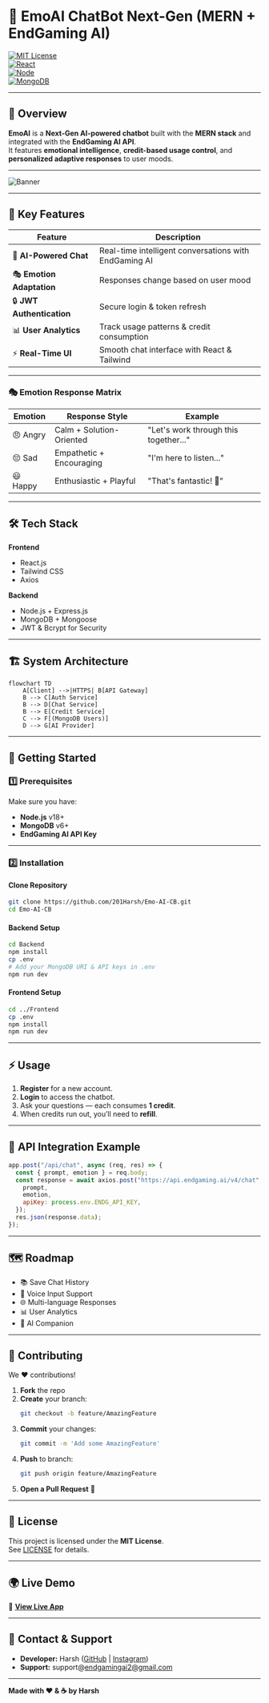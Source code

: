 # 🤖 EmoAI ChatBot Next-Gen (MERN + EndGaming AI)  
[![MIT License](https://img.shields.io/badge/License-MIT-green.svg)](https://choosealicense.com/licenses/mit/)  
[![React](https://img.shields.io/badge/React-18.2.0-61DAFB?logo=react&logoColor=white)](https://react.dev/)  
[![Node](https://img.shields.io/badge/Node-18.16.0-339933?logo=node.js&logoColor=white)](https://nodejs.org/)  
[![MongoDB](https://img.shields.io/badge/MongoDB-6.0.9-47A248?logo=mongodb&logoColor=white)](https://www.mongodb.com/)  

---

## 📌 Overview
**EmoAI** is a **Next-Gen AI-powered chatbot** built with the **MERN stack** and integrated with the **EndGaming AI API**.  
It features **emotional intelligence**, **credit-based usage control**, and **personalized adaptive responses** to user moods.  

---

![Banner](https://img.shields.io/badge/BANNER-COMING_SOON-blue?style=for-the-badge&logo=react&logoColor=white&color=61DAFB&labelColor=20232A)

---

## 🎯 Key Features

| Feature | Description |
|---------|-------------|
| 🧠 **AI-Powered Chat** | Real-time intelligent conversations with EndGaming AI |
| 🎭 **Emotion Adaptation** | Responses change based on user mood |
| 🔒 **JWT Authentication** | Secure login & token refresh |
| 📊 **User Analytics** | Track usage patterns & credit consumption |
| ⚡ **Real-Time UI** | Smooth chat interface with React & Tailwind |

---

### 🎭 Emotion Response Matrix

| Emotion | Response Style | Example |
|---------|---------------|---------|
| 😠 Angry | Calm + Solution-Oriented | "Let's work through this together..." |
| 😔 Sad | Empathetic + Encouraging | "I'm here to listen..." |
| 😃 Happy | Enthusiastic + Playful | "That's fantastic! 🎉" |

---

## 🛠 Tech Stack

**Frontend**  
- React.js  
- Tailwind CSS  
- Axios  

**Backend**  
- Node.js + Express.js  
- MongoDB + Mongoose  
- JWT & Bcrypt for Security  

---

## 🏗️ System Architecture

```mermaid
flowchart TD
    A[Client] -->|HTTPS| B[API Gateway]
    B --> C[Auth Service]
    B --> D[Chat Service]
    B --> E[Credit Service]
    C --> F[(MongoDB Users)]
    D --> G[AI Provider]
```

---

## 🚀 Getting Started

### 1️⃣ Prerequisites
Make sure you have:
- **Node.js** v18+
- **MongoDB** v6+
- **EndGaming AI API Key**

---

### 2️⃣ Installation

#### Clone Repository
```bash
git clone https://github.com/201Harsh/Emo-AI-CB.git
cd Emo-AI-CB
```

#### Backend Setup
```bash
cd Backend
npm install
cp .env
# Add your MongoDB URI & API keys in .env
npm run dev
```

#### Frontend Setup
```bash
cd ../Frontend
cp .env
npm install
npm run dev
```

---

## ⚡ Usage
1. **Register** for a new account.  
2. **Login** to access the chatbot.  
4. Ask your questions — each consumes **1 credit**.  
5. When credits run out, you’ll need to **refill**.

---

## 🔌 API Integration Example

```javascript
app.post("/api/chat", async (req, res) => {
  const { prompt, emotion } = req.body;
  const response = await axios.post("https://api.endgaming.ai/v4/chat", {
    prompt,
    emotion,
    apiKey: process.env.ENDG_API_KEY,
  });
  res.json(response.data);
});
```

---

## 🗺 Roadmap
- 📚 Save Chat History  
- 🎤 Voice Input Support  
- 🌐 Multi-language Responses  
- 📊 User Analytics  
- 🤖 AI Companion

---

## 🤝 Contributing

We ❤️ contributions!  

1. **Fork** the repo  
2. **Create** your branch:  
   ```bash
   git checkout -b feature/AmazingFeature
   ```  
3. **Commit** your changes:  
   ```bash
   git commit -m 'Add some AmazingFeature'
   ```  
4. **Push** to branch:  
   ```bash
   git push origin feature/AmazingFeature
   ```  
5. **Open a Pull Request** 🎉

---

## 📜 License
This project is licensed under the **MIT License**.  
See [LICENSE](./LICENSE) for details.

---

## 🌍 Live Demo
🔗 **[View Live App](https://emoaichatbot.onrender.com/)**

---

## 📮 Contact & Support
- **Developer:** Harsh ([GitHub](https://github.com/201Harsh) | [Instagram](https://www.instagram.com/201harshs/))  
- **Support:** support@endgamingai2@gmail.com  

---

**Made with ❤️ & ☕ by Harsh**
